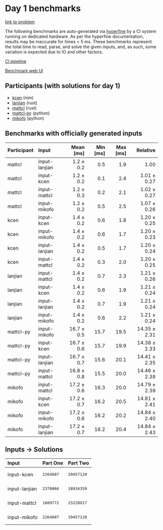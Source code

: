 # Day 1 benchmarks

[link to problem](https://adventofcode.com/2024/day/1)

The following benchmarks are auto-generated via
[hyperfine](https://github.com/sharkdp/hyperfine) by a CI system running on
dedicated hardware. As per the hyperfine documentation, results may be
inaccurate for times < 5 ms. These benchmarks represent the total time to read,
parse, and solve the given inputs, and, as such, some variation is expected due
to IO and other factors.

[CI pipeline](http://ci.papercode.net:8080/teams/main/pipelines/aoc2024)

[Benchmark web UI](https://aoc.ancalagon.black)


## Participants (with solutions for day 1)

- [kcen](https://github.com/kcen/aoc2024) (nim)
- [lanjian](https://github.com/lanjian/aoc-2024) (rust)
- [mattcl](https://github.com/mattcl/aoc2024) (rust)
- [mattcl-py](https://github.com/mattcl/aoc2024-py) (python)
- [mikofo](https://github.com/mikofo/aoc2024) (python)


## Benchmarks with officially generated inputs

| Participant | Input | Mean [ms] | Min [ms] | Max [ms] | Relative |
|:---|:---|---:|---:|---:|---:|
| mattcl | input-lanjian | 1.2 ± 0.2 | 0.5 | 1.9 | 1.00 |
| mattcl | input-kcen | 1.2 ± 0.2 | 0.1 | 2.4 | 1.01 ± 0.27 |
| mattcl | input-mattcl | 1.2 ± 0.3 | 0.2 | 2.1 | 1.02 ± 0.27 |
| mattcl | input-mikofo | 1.2 ± 0.2 | 0.5 | 2.5 | 1.07 ± 0.26 |
| kcen | input-kcen | 1.4 ± 0.2 | 0.6 | 1.8 | 1.20 ± 0.25 |
| kcen | input-mikofo | 1.4 ± 0.2 | 0.6 | 1.7 | 1.20 ± 0.23 |
| kcen | input-lanjian | 1.4 ± 0.2 | 0.5 | 1.7 | 1.20 ± 0.24 |
| kcen | input-mattcl | 1.4 ± 0.2 | 0.3 | 2.0 | 1.20 ± 0.25 |
| lanjian | input-mattcl | 1.4 ± 0.2 | 0.7 | 2.3 | 1.21 ± 0.26 |
| lanjian | input-kcen | 1.4 ± 0.2 | 0.6 | 1.9 | 1.21 ± 0.24 |
| lanjian | input-lanjian | 1.4 ± 0.2 | 0.7 | 1.9 | 1.21 ± 0.24 |
| lanjian | input-mikofo | 1.4 ± 0.2 | 0.6 | 2.2 | 1.21 ± 0.24 |
| mattcl-py | input-mikofo | 16.7 ± 0.5 | 15.7 | 19.5 | 14.35 ± 2.31 |
| mattcl-py | input-kcen | 16.7 ± 0.6 | 15.7 | 19.9 | 14.38 ± 2.33 |
| mattcl-py | input-lanjian | 16.7 ± 0.7 | 15.6 | 20.1 | 14.41 ± 2.35 |
| mattcl-py | input-mattcl | 16.8 ± 0.8 | 15.5 | 20.0 | 14.46 ± 2.38 |
| mikofo | input-mattcl | 17.2 ± 0.6 | 16.3 | 20.0 | 14.79 ± 2.39 |
| mikofo | input-kcen | 17.2 ± 0.7 | 16.2 | 20.5 | 14.81 ± 2.41 |
| mikofo | input-mikofo | 17.2 ± 0.6 | 16.2 | 20.2 | 14.84 ± 2.40 |
| mikofo | input-lanjian | 17.2 ± 0.7 | 16.2 | 20.4 | 14.84 ± 2.43 |


## Inputs -> Solutions

| Input | Part One | Part Two |
|:---|:---|:---|
|input-kcen|<pre>2264607</pre>|<pre>19457120</pre>|
|input-lanjian|<pre>2378066</pre>|<pre>18934359</pre>|
|input-mattcl|<pre>1889772</pre>|<pre>23228917</pre>|
|input-mikofo|<pre>2264607</pre>|<pre>19457120</pre>|
